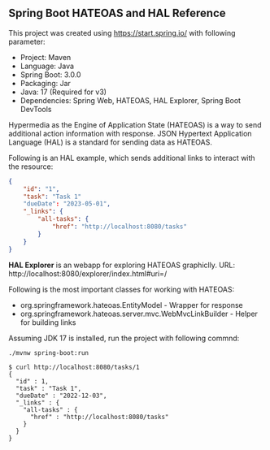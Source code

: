 ## Spring Boot HATEOAS and HAL Reference

This project was created using https://start.spring.io/ with following parameter:

* Project: Maven
* Language: Java
* Spring Boot: 3.0.0
* Packaging: Jar
* Java: 17 (Required for v3)
* Dependencies: Spring Web, HATEOAS, HAL Explorer, Spring Boot DevTools

Hypermedia as the Engine of Application State (HATEOAS) is a way to send additional action
information with response. JSON Hypertext Application Language (HAL) is a standard for sending
data as HATEOAS.

Following is an HAL example, which sends additional links to interact with the resource:

```json
{
    "id": "1",
    "task": "Task 1"
    "dueDate": "2023-05-01",
    "_links": {
        "all-tasks": {
            "href": "http://localhost:8080/tasks"
        }
    }
}
```

**HAL Explorer** is an webapp for exploring HATEOAS graphiclly.
URL: http://localhost:8080/explorer/index.html#uri=/

Following is the most important classes for working with HATEOAS:

* org.springframework.hateoas.EntityModel - Wrapper for response
* org.springframework.hateoas.server.mvc.WebMvcLinkBuilder - Helper for building links

Assuming JDK 17 is installed, run the project with following commnd:

```shell
./mvnw spring-boot:run
```

```shell
$ curl http://localhost:8080/tasks/1
{
  "id" : 1,
  "task" : "Task 1",
  "dueDate" : "2022-12-03",
  "_links" : {
    "all-tasks" : {
      "href" : "http://localhost:8080/tasks"
    }
  }
}
```
